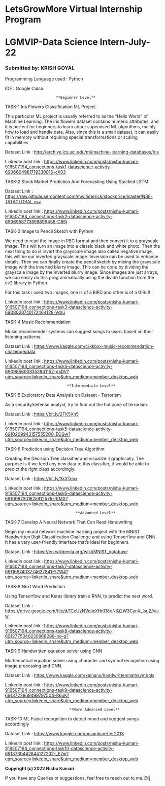 # LetsGrowMore Virtual Internship Program
# LGMVIP-Data Science Intern-July-22
### Submitted by: KRISH GOYAL

Programming Language used : Python

IDE : Google Colab

                           **Beginner Level**                      
TASK-1
Iris Flowers Classification ML Project

This particular ML project is usually referred to as the “Hello World” of Machine Learning. The iris flowers dataset contains numeric attributes, and it is perfect for beginners to learn about supervised ML algorithms, mainly how to load and handle data. Also, since this is a small dataset, it can easily fit in memory without requiring special transformations or scaling capabilities.

Dataset Link : http://archive.ics.uci.edu/ml/machine-learning-databases/iris

Linkedin post link : https://www.linkedin.com/posts/nishu-kumari-916507194_connections-task1-datascience-activity-6906664981719330816-cX03

TASK-2
Stock Market Prediction And Forecasting Using Stacked LSTM

Dataset Link : https://raw.githubusercontent.com/mwitiderrick/stockprice/master/NSE-TATAGLOBAL.csv

Linkedin post link : https://www.linkedin.com/posts/nishu-kumari-916507194_connections-task2-datascience-activity-6906958773898899456-C86j

TASK-3
Image to Pencil Sketch with Python

We need to read the image in RBG format and then convert it to a grayscale image. This will turn an image into a classic black and white photo. Then the next thing to do is invert the grayscale image also called negative image, this will be our inverted grayscale image. Inversion can be used to enhance details. Then we can finally create the pencil sketch by mixing the grayscale image with the inverted blurry image. This can be done by dividing the grayscale image by the inverted blurry image. Since images are just arrays, we can easily do this programmatically using the divide function from the cv2 library in Python.

For this task i used two images, one is of a BIRD and other is of a GIRL!!

Linkedin post link : https://www.linkedin.com/posts/nishu-kumari-916507194_connections-task3-datascience-activity-6908020740172464128-Vdru

TASK-4
Music Recommendation

Music recommender systems can suggest songs to users based on their listening patterns.

Dataset Link : https://www.kaggle.com/c/kkbox-music-recommendation-challenge/data

Linkedin post link : https://www.linkedin.com/posts/nishu-kumari-916507194_connections-task4-datascience-activity-6909856008353841152-dsDV?utm_source=linkedin_share&utm_medium=member_desktop_web

                                **Intermediate Level**    
TASK-5
Exploratory Data Analysis on Dataset - Terrorism

As a security/defense analyst, try to find out the hot zone of terrorism.

Dataset Link : https://bit.ly/2TK5Xn5

Linkedin post link : https://www.linkedin.com/posts/nishu-kumari-916507194_connections-task5-datascience-activity-6910209943157555200-EOGw?utm_source=linkedin_share&utm_medium=member_desktop_web

TASK-6
Prediction using Decision Tree Algorithm

Creating the Decision Tree classifier and visualize it graphically. The purpose is if we feed any new data to this classifier, it would be able to predict the right class accordingly.

Dataset Link : https://bit.ly/3kXTdox

Linkedin post link : https://www.linkedin.com/posts/nishu-kumari-916507194_connections-task6-datascience-activity-6910987301925912576-RfMX?utm_source=linkedin_share&utm_medium=member_desktop_web

                                    **Advanced Level**
TASK-7
Develop A Neural Network That Can Read Handwriting

Begin my neural network machine learning project with the MNIST Handwritten Digit Classification Challenge and using Tensorflow and CNN. It has a very user-friendly interface that’s ideal for beginners.

Dataset Link : https://en.wikipedia.org/wiki/MNIST_database

Linkedin post link : https://www.linkedin.com/posts/nishu-kumari-916507194_connections-task7-datascience-activity-6911687403774627841-Y7W4?utm_source=linkedin_share&utm_medium=member_desktop_web

TASK-8
Next Word Prediction

Using Tensorflow and Keras library train a RNN, to predict the next word.

Dataset Link : https://drive.google.com/file/d/1GeUzNVqiixXHnTl8oNiQ2W3CynX_lsu2/view

Linkedin post link : https://www.linkedin.com/posts/nishu-kumari-916507194_connections-task8-datascience-activity-6912775340230668288-no-g?utm_source=linkedin_share&utm_medium=member_desktop_web

TASK-9
Handwritten equation solver using CNN

Mathematical equation solver using character and symbol recognition using image processing and CNN.

Dataset Link : https://www.kaggle.com/xainano/handwrittenmathsymbols

Linkedin post link : https://www.linkedin.com/posts/nishu-kumari-916507194_connections-task9-datascience-activity-6913722869499797504-R6uK?utm_source=linkedin_share&utm_medium=member_desktop_web

                                 **More Advanced Level**
TASK-10
ML Facial recognition to detect mood and suggest songs accordingly

Dataset Link : https://www.kaggle.com/msambare/fer2013

Linkedin post link : https://www.linkedin.com/posts/nishu-kumari-916507194_connections-task10-datascience-activity-6913730442844127232-_E7m?utm_source=linkedin_share&utm_medium=member_desktop_web

 **Copyright (c) 2022 Nishu Kumari**

 If you have any Queries or suggestions, feel free to reach out to me.😌🙂
